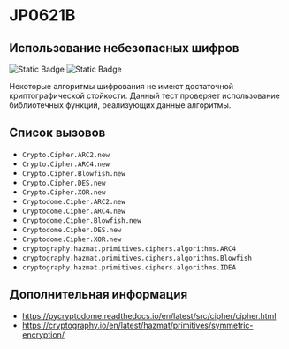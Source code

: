 # JP0621B
## Использование небезопасных шифров

![Static Badge](https://img.shields.io/badge/%D0%A1%D1%82%D0%B5%D0%BF%D0%B5%D0%BD%D1%8C%20%D0%BA%D1%80%D0%B8%D1%82%D0%B8%D1%87%D0%BD%D0%BE%D1%81%D1%82%D0%B8-%D0%92%D1%8B%D1%81%D0%BE%D0%BA%D0%B0%D1%8F-crimson?style=for-the-badge)
![Static Badge](https://img.shields.io/badge/%D0%94%D0%BE%D1%81%D1%82%D0%BE%D0%B2%D0%B5%D1%80%D0%BD%D0%BE%D1%81%D1%82%D1%8C%20%D0%BE%D0%BF%D1%80%D0%B5%D0%B4%D0%B5%D0%BB%D0%B5%D0%BD%D0%B8%D1%8F-%D0%B2%D1%8B%D1%81%D0%BE%D0%BA%D0%B0%D1%8F-crimson?style=for-the-badge)

Некоторые алгоритмы шифрования не имеют достаточной криптографической стойкости. Данный тест проверяет использование библиотечных функций, реализующих данные алгоритмы.

## Список вызовов

* `Crypto.Cipher.ARC2.new`
* `Crypto.Cipher.ARC4.new`
* `Crypto.Cipher.Blowfish.new`
* `Crypto.Cipher.DES.new`
* `Crypto.Cipher.XOR.new`
* `Cryptodome.Cipher.ARC2.new`
* `Cryptodome.Cipher.ARC4.new`
* `Cryptodome.Cipher.Blowfish.new`
* `Cryptodome.Cipher.DES.new`
* `Cryptodome.Cipher.XOR.new`
* `cryptography.hazmat.primitives.ciphers.algorithms.ARC4`
* `cryptography.hazmat.primitives.ciphers.algorithms.Blowfish`
* `cryptography.hazmat.primitives.ciphers.algorithms.IDEA`

## Дополнительная информация

* <https://pycryptodome.readthedocs.io/en/latest/src/cipher/cipher.html>
* <https://cryptography.io/en/latest/hazmat/primitives/symmetric-encryption/>
